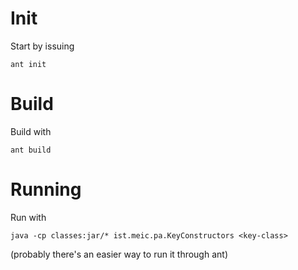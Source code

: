 # Init

Start by issuing
```
ant init
```

# Build

Build with
```
ant build
```

# Running

Run with

```
java -cp classes:jar/* ist.meic.pa.KeyConstructors <key-class>
```

(probably there's an easier way to run it through ant)
